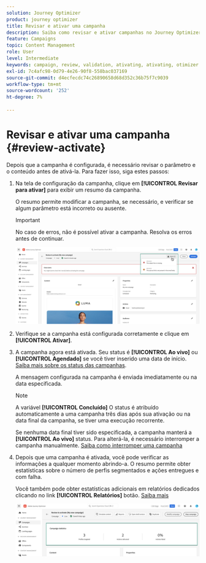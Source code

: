 ```yaml
---
solution: Journey Optimizer
product: journey optimizer
title: Revisar e ativar uma campanha
description: Saiba como revisar e ativar campanhas no Journey Optimizer
feature: Campaigns
topic: Content Management
role: User
level: Intermediate
keywords: campaign, review, validation, ativating, ativating, otimizer
exl-id: 7c4afc98-0d79-4e26-90f8-558bac037169
source-git-commit: d4ecfecdc74c26890658d68d352c36b75f7c9039
workflow-type: tm+mt
source-wordcount: '252'
ht-degree: 7%

---
```


# Revisar e ativar uma campanha {#review-activate}

Depois que a campanha é configurada, é necessário revisar o parâmetro e o conteúdo antes de ativá-la. Para fazer isso, siga estes passos:

1. Na tela de configuração da campanha, clique em **[!UICONTROL Revisar para ativar]** para exibir um resumo da campanha.

   O resumo permite modificar a campanha, se necessário, e verificar se algum parâmetro está incorreto ou ausente.

   >[!IMPORTANT]
   >
   >No caso de erros, não é possível ativar a campanha. Resolva os erros antes de continuar.

   ![](assets/create-campaign-alerts.png)

1. Verifique se a campanha está configurada corretamente e clique em **[!UICONTROL Ativar]**.

1. A campanha agora está ativada. Seu status é **[!UICONTROL Ao vivo]** ou **[!UICONTROL Agendado]** se você tiver inserido uma data de início. [Saiba mais sobre os status das campanhas](get-started-with-campaigns.md#statuses).

   A mensagem configurada na campanha é enviada imediatamente ou na data especificada.

   >[!NOTE]
   >
   >A variável **[!UICONTROL Concluído]** O status é atribuído automaticamente a uma campanha três dias após sua ativação ou na data final da campanha, se tiver uma execução recorrente.
   >
   >Se nenhuma data final tiver sido especificada, a campanha manterá a **[!UICONTROL Ao vivo]** status. Para alterá-la, é necessário interromper a campanha manualmente. [Saiba como interromper uma campanha](modify-stop-campaign.md)

1. Depois que uma campanha é ativada, você pode verificar as informações a qualquer momento abrindo-a. O resumo permite obter estatísticas sobre o número de perfis segmentados e ações entregues e com falha.

   Você também pode obter estatísticas adicionais em relatórios dedicados clicando no link **[!UICONTROL Relatórios]** botão. [Saiba mais](../reports/campaign-global-report.md)

   ![](assets/create-campaign-summary.png)
